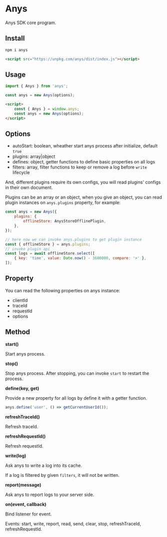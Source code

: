 # Anys

Anys SDK core program.

## Install

```sh
npm i anys
```

```html
<script src="https://unpkg.com/anys/dist/index.js"></script>
```

## Usage

```js
import { Anys } from 'anys';

const anys = new Anys(options);
```

```html
<script>
    const { Anys } = window.anys;
    const anys = new Anys(options);
</script>
```

## Options

- autoStart: boolean, wheather start anys process after initialize, default `true`
- plugins: array|object
- defines: object, getter functions to define basic properties on all logs
- filters: array, filter functions to keep or remove a log before `write` lifecycle

And, different plugins require its own configs, you will read plugins' configs in their own document.

Plugins can be an array or an object, when you give an object, you can read plugin instances on `anys.plugins` property, for example:

```js
const anys = new Anys({
    plugins: {
        offlineStore: AnysStoreOfflinePlugin,
    },
});

// here now we can invoke anys.plugins to get plugin instance
const { offlineStore } = anys.plugins;
// invoke plugin api
const logs = await offlineStore.select([
    { key: 'time', value: Date.now() - 3600000, compare: '>' },
]);
```

## Property

You can read the following properties on anys instance:

- clientId
- traceId
- requestId
- options

## Method

**start()**

Start anys process.

**stop()**

Stop anys process.
After stopping, you can invoke `start` to restart the process.

**define(key, get)**

Provide a new property for all logs by define it with a getter function.

```js
anys.define('user', () => getCurrentUserId());
```

**refreshTraceId()**

Refresh traceId.

**refreshRequestId()**

Refresh requestId.

**write(log)**

Ask anys to write a log into its cache.

If a log is filtered by given `filters`, it will not be written.

**report(message)**

Ask anys to report logs to your server side.

**on(event, callback)**

Bind listener for event.

Events: start, write, report, read, send, clear, stop, refreshTraceId, refreshRequestId.
